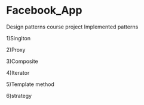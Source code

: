 # Facebook_App
Design patterns course project
Implemented patterns

1)Singlton

2)Proxy

3)Composite

4)Iterator

5)Template method

6)strategy
